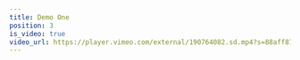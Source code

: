 ```yaml
---
title: Demo One
position: 3
is_video: true
video_url: https://player.vimeo.com/external/190764082.sd.mp4?s=88aff87c9ab884a0b9cf194fbf184cab94c267be&profile_id=165
---
```


